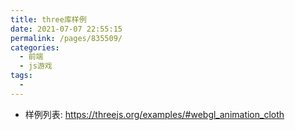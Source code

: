 ```yaml
---
title: three库样例
date: 2021-07-07 22:55:15
permalink: /pages/835509/
categories:
  - 前端
  - js游戏
tags:
  - 
---
```



* 样例列表: https://threejs.org/examples/#webgl_animation_cloth

